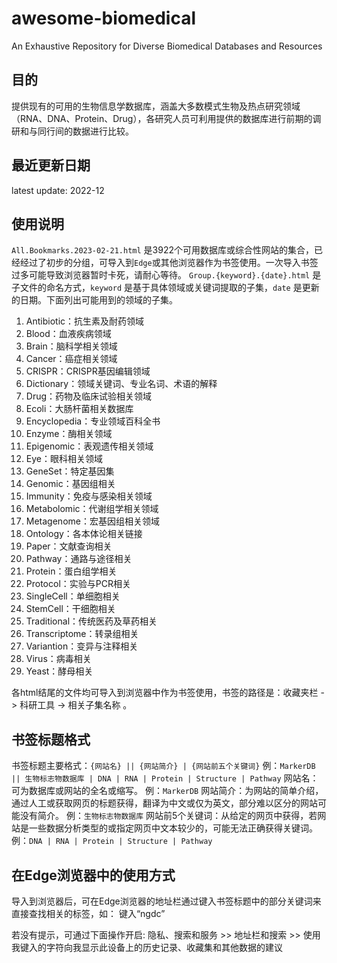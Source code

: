 # awesome-biomedical
An Exhaustive Repository for Diverse Biomedical Databases and Resources

## 目的
提供现有的可用的生物信息学数据库，涵盖大多数模式生物及热点研究领域（RNA、DNA、Protein、Drug），各研究人员可利用提供的数据库进行前期的调研和与同行间的数据进行比较。

## 最近更新日期
latest update: 2022-12

## 使用说明
`All.Bookmarks.2023-02-21.html` 是3922个可用数据库或综合性网站的集合，已经经过了初步的分组，可导入到`Edge`或其他浏览器作为书签使用。一次导入书签过多可能导致浏览器暂时卡死，请耐心等待。
`Group.{keyword}.{date}.html` 是子文件的命名方式，`keyword` 是基于具体领域或关键词提取的子集，`date` 是更新的日期。下面列出可能用到的领域的子集。

1. Antibiotic：抗生素及耐药领域
2. Blood：血液疾病领域
3. Brain：脑科学相关领域
4. Cancer：癌症相关领域
5. CRISPR：CRISPR基因编辑领域
6. Dictionary：领域关键词、专业名词、术语的解释
7. Drug：药物及临床试验相关领域
8. Ecoli：大肠杆菌相关数据库
9. Encyclopedia：专业领域百科全书
10. Enzyme：酶相关领域
11. Epigenomic：表观遗传相关领域
12. Eye：眼科相关领域
13. GeneSet：特定基因集
14. Genomic：基因组相关
15. Immunity：免疫与感染相关领域
16. Metabolomic：代谢组学相关领域
17. Metagenome：宏基因组相关领域
18. Ontology：各本体论相关链接
19. Paper：文献查询相关
20. Pathway：通路与途径相关
21. Protein：蛋白组学相关
22. Protocol：实验与PCR相关
23. SingleCell：单细胞相关
24. StemCell：干细胞相关
25. Traditional：传统医药及草药相关
26. Transcriptome：转录组相关
27. Variantion：变异与注释相关
28. Virus：病毒相关
29. Yeast：酵母相关

各html结尾的文件均可导入到浏览器中作为书签使用，书签的路径是：收藏夹栏 -> 科研工具 -> 相关子集名称 。

## 书签标题格式
书签标题主要格式：`{网站名} || {网站简介} | {网站前五个关键词}`
例：`MarkerDB || 生物标志物数据库 | DNA | RNA | Protein | Structure | Pathway`
网站名：可为数据库或网站的全名或缩写。
例：`MarkerDB`
网站简介：为网站的简单介绍，通过人工或获取网页的标题获得，翻译为中文或仅为英文，部分难以区分的网站可能没有简介。
例：`生物标志物数据库`
网站前5个关键词：从给定的网页中获得，若网站是一些数据分析类型的或指定网页中文本较少的，可能无法正确获得关键词。
例：`DNA | RNA | Protein | Structure | Pathway`

## 在Edge浏览器中的使用方式
导入到浏览器后，可在Edge浏览器的地址栏通过键入书签标题中的部分关键词来直接查找相关的标签，如：
键入“ngdc”

若没有提示，可通过下面操作开启:
隐私、搜索和服务 >> 地址栏和搜索 >> 使用我键入的字符向我显示此设备上的历史记录、收藏集和其他数据的建议
